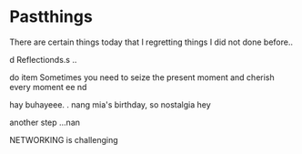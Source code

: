 # Pastthings

There are certain things today that I regretting things I did not done before..

d
Reflectionds.s
..

do item
Sometimes you need to seize the present moment and cherish every moment ee
nd

hay buhayeee.
.
nang mia's birthday, so nostalgia
hey


another step ...nan

NETWORKING is challenging 
